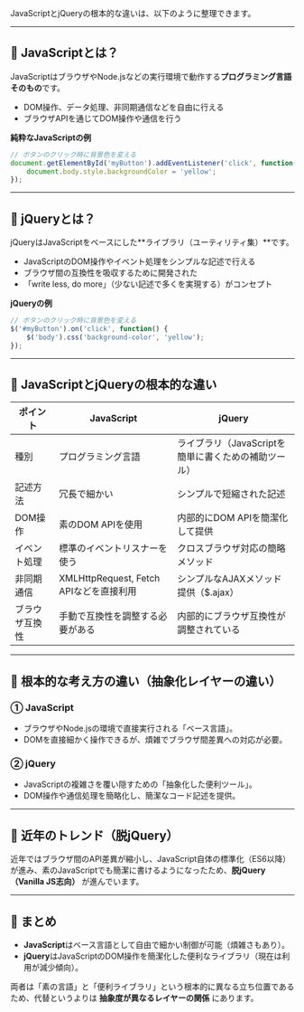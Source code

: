 JavaScriptとjQueryの根本的な違いは、以下のように整理できます。

---

## 🔹 JavaScriptとは？
JavaScriptはブラウザやNode.jsなどの実行環境で動作する**プログラミング言語そのもの**です。

- DOM操作、データ処理、非同期通信などを自由に行える
- ブラウザAPIを通じてDOM操作や通信を行う

**純粋なJavaScriptの例**
```javascript
// ボタンのクリック時に背景色を変える
document.getElementById('myButton').addEventListener('click', function() {
    document.body.style.backgroundColor = 'yellow';
});
```

---

## 🔸 jQueryとは？
jQueryはJavaScriptをベースにした**ライブラリ（ユーティリティ集）**です。

- JavaScriptのDOM操作やイベント処理をシンプルな記述で行える
- ブラウザ間の互換性を吸収するために開発された
- 「write less, do more」（少ない記述で多くを実現する）がコンセプト

**jQueryの例**
```javascript
// ボタンのクリック時に背景色を変える
$('#myButton').on('click', function() {
    $('body').css('background-color', 'yellow');
});
```

---

## 📌 JavaScriptとjQueryの根本的な違い

| ポイント | JavaScript | jQuery |
|----------|------------|--------|
| 種別     | プログラミング言語 | ライブラリ（JavaScriptを簡単に書くための補助ツール） |
| 記述方法 | 冗長で細かい | シンプルで短縮された記述 |
| DOM操作  | 素のDOM APIを使用 | 内部的にDOM APIを簡潔化して提供 |
| イベント処理 | 標準のイベントリスナーを使う | クロスブラウザ対応の簡略メソッド |
| 非同期通信 | XMLHttpRequest, Fetch APIなどを直接利用 | シンプルなAJAXメソッド提供（$.ajax）|
| ブラウザ互換性 | 手動で互換性を調整する必要がある | 内部的にブラウザ互換性が調整されている |

---

## 📗 根本的な考え方の違い（抽象化レイヤーの違い）

### ① **JavaScript**
- ブラウザやNode.jsの環境で直接実行される「ベース言語」。
- DOMを直接細かく操作できるが、煩雑でブラウザ間差異への対応が必要。

### ② **jQuery**
- JavaScriptの複雑さを覆い隠すための「抽象化した便利ツール」。
- DOM操作や通信処理を簡略化し、簡潔なコード記述を提供。

---

## 🚩 近年のトレンド（脱jQuery）

近年ではブラウザ間のAPI差異が縮小し、JavaScript自体の標準化（ES6以降）が進み、素のJavaScriptでも簡潔に書けるようになったため、**脱jQuery（Vanilla JS志向）** が進んでいます。

---

## 🌱 まとめ

- **JavaScript**はベース言語として自由で細かい制御が可能（煩雑さもあり）。
- **jQuery**はJavaScriptのDOM操作を簡潔化した便利なライブラリ（現在は利用が減少傾向）。

両者は「素の言語」と「便利ライブラリ」という根本的に異なる立ち位置であるため、代替というよりは **抽象度が異なるレイヤーの関係** にあります。